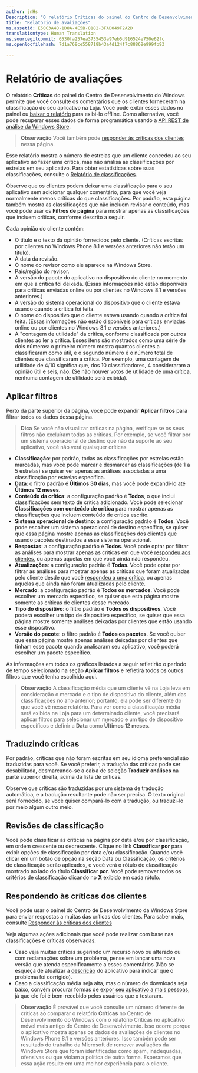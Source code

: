 ```yaml
---
author: jnHs
Description: "O relatório Críticas do painel do Centro de Desenvolvimento do Windows permite que você consulte os comentários que os clientes forneceram na classificação do seu aplicativo na Loja."
title: "Relatório de avaliações"
ms.assetid: E50C3A4D-1D8A-4E5B-8182-3FAD049F2A2D
translationtype: Human Translation
ms.sourcegitcommit: 6530fa257ea3735453a97eb5d916524e750e62fc
ms.openlocfilehash: 7d1a768ce558718b43a4d124f7c88868e999fb93

---
```


# Relatório de avaliações


O relatório **Críticas** do painel do Centro de Desenvolvimento do Windows permite que você consulte os comentários que os clientes forneceram na classificação do seu aplicativo na Loja. Você pode exibir esses dados no painel ou [baixar o relatório](download-analytic-reports.md) para exibi-lo offline. Como alternativa, você pode recuperar esses dados de forma programática usando a [API REST de análise da Windows Store](../monetize/access-analytics-data-using-windows-store-services.md).

> **Observação** Você também pode [responder às críticas dos clientes](respond-to-customer-reviews.md) nessa página.

Esse relatório mostra o número de estrelas que um cliente concedeu ao seu aplicativo ao fazer uma crítica, mas não analisa as classificações por estrelas em seu aplicativo. Para obter estatísticas sobre suas classificações, consulte o [Relatório de classificações](ratings-report.md).

Observe que os clientes podem deixar uma classificação para o seu aplicativo sem adicionar qualquer comentário, para que você veja normalmente menos críticas do que classificações. Por padrão, esta página também mostra as classificações que não incluem revisar o conteúdo, mas você pode usar os **Filtros de página** para mostrar apenas as classificações que incluem críticas, conforme descrito a seguir.

Cada opinião do cliente contém:

-   O título e o texto da opinião fornecidos pelo cliente. (Críticas escritas por clientes no Windows Phone 8.1 e versões anteriores não terão um título).
-   A data da revisão.
-   O nome do revisor como ele aparece na Windows Store.
-   País/região do revisor.
-   A versão do pacote do aplicativo no dispositivo do cliente no momento em que a crítica foi deixada. (Essas informações não estão disponíveis para críticas enviadas online ou por clientes no Windows 8.1 e versões anteriores.)
-   A versão do sistema operacional do dispositivo que o cliente estava usando quando a crítica foi feita.
-   O nome do dispositivo que o cliente estava usando quando a crítica foi feita. (Essas informações não estão disponíveis para críticas enviadas online ou por clientes no Windows 8.1 e versões anteriores.)
-   A "contagem de utilidade" da crítica, conforme classificada por outros clientes ao ler a crítica. Esses itens são mostrados como uma série de dois números: o primeiro número mostra quantos clientes a classificaram como útil, e o segundo número é o número total de clientes que classificaram a crítica. Por exemplo, uma contagem de utilidade de 4/10 significa que, dos 10 classificadores, 4 consideraram a opinião útil e seis, não. (Se não houver votos de utilidade de uma crítica, nenhuma contagem de utilidade será exibida).

## Aplicar filtros


Perto da parte superior da página, você pode expandir **Aplicar filtros** para filtrar todos os dados dessa página.

>**Dica** Se você não visualizar críticas na página, verifique se os seus filtros não excluíram todas as críticas. Por exemplo, se você filtrar por um sistema operacional de destino que não dá suporte ao seu aplicativo, você não verá quaisquer críticas

-   **Classificação**: por padrão, todas as classificações por estrelas estão marcadas, mas você pode marcar e desmarcar as classificações (de 1 a 5 estrelas) se quiser ver apenas as análises associadas a uma classificação por estrelas específica.
-   **Data**: o filtro padrão é **Últimos 30 dias**, mas você pode expandi-lo até **Últimos 12 meses**.
-   **Conteúdo da crítica**: a configuração padrão é **Todos**, o que inclui classificações sem texto de crítica adicionado. Você pode selecionar **Classificações com conteúdo de crítica** para mostrar apenas as classificações que incluem conteúdo de crítica escrito.
-   **Sistema operacional de destino**: a configuração padrão é **Todos**. Você pode escolher um sistema operacional de destino específico, se quiser que essa página mostre apenas as classificações dos clientes que usando pacotes destinados a esse sistema operacional.
-   **Respostas**: a configuração padrão é **Todos**. Você pode optar por filtrar as análises para mostrar apenas as críticas em que você [respondeu aos clientes](respond-to-customer-reviews.md), ou apenas aquelas em que você ainda não respondeu.
-   **Atualizações**: a configuração padrão é **Todas**. Você pode optar por filtrar as análises para mostrar apenas as críticas que foram atualizadas pelo cliente desde que você [respondeu a uma crítica](respond-to-customer-reviews.md), ou apenas aquelas que ainda não foram atualizadas pelo cliente.
-   **Mercado**: a configuração padrão é **Todos os mercados**. Você pode escolher um mercado específico, se quiser que esta página mostre somente as críticas de clientes desse mercado.
-   **Tipo do dispositivo**: o filtro padrão é **Todos os dispositivos**. Você poderá escolher um tipo de dispositivo específico, se quiser que essa página mostre somente análises deixadas por clientes que estão usando esse dispositivo.
-   **Versão do pacote**: o filtro padrão é **Todos os pacotes**. Se você quiser que essa página mostre apenas análises deixadas por clientes que tinham esse pacote quando analisaram seu aplicativo, você poderá escolher um pacote específico.

As informações em todos os gráficos listados a seguir refletirão o período de tempo selecionado na seção **Aplicar filtros** e refletirá todos os outros filtros que você tenha escolhido aqui.

> **Observação** A classificação média que um cliente vê na Loja leva em consideração o mercado e o tipo de dispositivo do cliente, além das classificações no ano anterior; portanto, ela pode ser diferente do que você vê nesse relatório. Para ver como a classificação média será exibida na Loja para um determinado cliente, você precisará aplicar filtros para selecionar um mercado e um tipo de dispositivo específicos e definir a **Data** como **Últimos 12 meses**.

## Traduzindo críticas


Por padrão, críticas que não foram escritas em seu idioma preferencial são traduzidas para você. Se você preferir, a tradução das críticas pode ser desabilitada, desmarcando-se a caixa de seleção **Traduzir análises** na parte superior direita, acima da lista de críticas.

Observe que críticas são traduzidas por um sistema de tradução automática, e a tradução resultante pode não ser precisa. O texto original será fornecido, se você quiser compará-lo com a tradução, ou traduzi-lo por meio algum outro meio.

## Revisões de classificação


Você pode classificar as criticas na página por data e/ou por classificação, em ordem crescente ou decrescente. Clique no link **Classificar por** para exibir opções de classificação por data e/ou classificação. Quando você clicar em um botão de opção na seção Data ou Classificação, os critérios de classificação serão aplicados, e você verá o rótulo de classificação mostrado ao lado do título **Classificar por**. Você pode remover todos os critérios de classificação clicando no **X** exibido em cada rótulo.

## Respondendo às críticas dos clientes


Você pode usar o painel do Centro de Desenvolvimento da Windows Store para enviar respostas a muitas das críticas dos clientes. Para saber mais, consulte [Responder às críticas dos clientes](respond-to-customer-reviews.md)

Veja algumas ações adicionais que você pode realizar com base nas classificações e críticas observadas.

-   Caso veja muitas críticas sugerindo um recurso novo ou alterado ou com reclamações sobre um problema, pense em lançar uma nova versão que atenda especificamente a esses comentários (Não se esqueça de atualizar a [descrição](create-app-descriptions.md) do aplicativo para indicar que o problema foi corrigido).
-   Caso a classificação média seja alta, mas o número de downloads seja baixo, convém procurar formas de [expor seu aplicativo a mais pessoas](app-promotion-and-customer-engagement.md), já que ele foi é bem-recebido pelos usuários que o testaram.

> **Observação** É provável que você consulte um número diferente de críticas ao comparar o relatório **Críticas** no Centro de Desenvolvimento do Windows com o relatório Críticas no aplicativo móvel mais antigo do Centro de Desenvolvimento. Isso ocorre porque o aplicativo mostra apenas os dados de avaliações de clientes no Windows Phone 8.1 e versões anteriores. Isso também pode ser resultado do trabalho da Microsoft de remover avaliações da Windows Store que foram identificadas como spam, inadequadas, ofensivas ou que violam a política de outra forma. Esperamos que essa ação resulte em uma melhor experiência para o cliente.

 

 

 



<!--HONumber=Jun16_HO4-->



